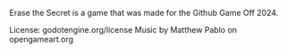 Erase the Secret is a game that was made for the Github Game Off 2024.

License: godotengine.org/license
Music by Matthew Pablo on opengameart.org
